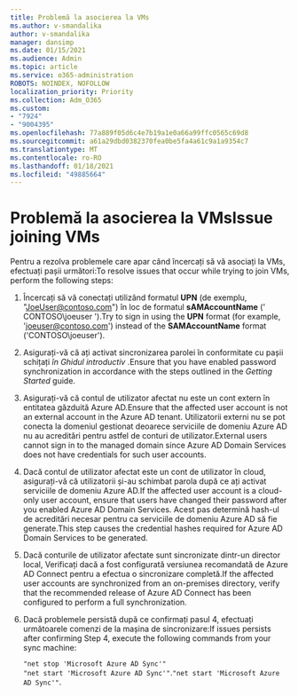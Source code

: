 ```yaml
---
title: Problemă la asocierea la VMs
ms.author: v-smandalika
author: v-smandalika
manager: dansimp
ms.date: 01/15/2021
ms.audience: Admin
ms.topic: article
ms.service: o365-administration
ROBOTS: NOINDEX, NOFOLLOW
localization_priority: Priority
ms.collection: Adm_O365
ms.custom:
- "7924"
- "9004395"
ms.openlocfilehash: 77a889f05d6c4e7b19a1e0a66a99ffc0565c69d8
ms.sourcegitcommit: a61a29dbd0382370fea0be5fa4a61c9a1a9354c7
ms.translationtype: MT
ms.contentlocale: ro-RO
ms.lasthandoff: 01/18/2021
ms.locfileid: "49885664"
---
```

# <a name="issue-joining-vms"></a><span data-ttu-id="534b1-102">Problemă la asocierea la VMs</span><span class="sxs-lookup"><span data-stu-id="534b1-102">Issue joining VMs</span></span>

<span data-ttu-id="534b1-103">Pentru a rezolva problemele care apar când încercați să vă asociați la VMs, efectuați pașii următori:</span><span class="sxs-lookup"><span data-stu-id="534b1-103">To resolve issues that occur while trying to join VMs, perform the following steps:</span></span>

1. <span data-ttu-id="534b1-104">Încercați să vă conectați utilizând formatul **UPN** (de exemplu, "JoeUser@contoso.com") în loc de formatul **sAMAccountName** (' CONTOSO\joeuser ').</span><span class="sxs-lookup"><span data-stu-id="534b1-104">Try to sign in using the **UPN** format (for example, 'joeuser@contoso.com') instead of the **SAMAccountName** format ('CONTOSO\joeuser').</span></span>
2. <span data-ttu-id="534b1-105">Asigurați-vă că ați activat sincronizarea parolei în conformitate cu pașii schițați *în Ghidul introductiv* .</span><span class="sxs-lookup"><span data-stu-id="534b1-105">Ensure that you have enabled password synchronization in accordance with the steps outlined in the *Getting Started* guide.</span></span>
3. <span data-ttu-id="534b1-106">Asigurați-vă că contul de utilizator afectat nu este un cont extern în entitatea găzduită Azure AD.</span><span class="sxs-lookup"><span data-stu-id="534b1-106">Ensure that the affected user account is not an external account in the Azure AD tenant.</span></span> <span data-ttu-id="534b1-107">Utilizatorii externi nu se pot conecta la domeniul gestionat deoarece serviciile de domeniu Azure AD nu au acreditări pentru astfel de conturi de utilizator.</span><span class="sxs-lookup"><span data-stu-id="534b1-107">External users cannot sign in to the managed domain since Azure AD Domain Services does not have credentials for such user accounts.</span></span>
4. <span data-ttu-id="534b1-108">Dacă contul de utilizator afectat este un cont de utilizator în cloud, asigurați-vă că utilizatorii și-au schimbat parola după ce ați activat serviciile de domeniu Azure AD.</span><span class="sxs-lookup"><span data-stu-id="534b1-108">If the affected user account is a cloud-only user account, ensure that users have changed their password after you enabled Azure AD Domain Services.</span></span> <span data-ttu-id="534b1-109">Acest pas determină hash-ul de acreditări necesar pentru ca serviciile de domeniu Azure AD să fie generate.</span><span class="sxs-lookup"><span data-stu-id="534b1-109">This step causes the credential hashes required for Azure AD Domain Services to be generated.</span></span>
5. <span data-ttu-id="534b1-110">Dacă conturile de utilizator afectate sunt sincronizate dintr-un director local, Verificați dacă a fost configurată versiunea recomandată de Azure AD Connect pentru a efectua o sincronizare completă.</span><span class="sxs-lookup"><span data-stu-id="534b1-110">If the affected user accounts are synchronized from an on-premises directory, verify that the recommended release of Azure AD Connect has been configured to perform a full synchronization.</span></span>
6. <span data-ttu-id="534b1-111">Dacă problemele persistă după ce confirmați pasul 4, efectuați următoarele comenzi de la mașina de sincronizare:</span><span class="sxs-lookup"><span data-stu-id="534b1-111">If issues persists after confirming Step 4, execute the following commands from your sync machine:</span></span>
 
     `"net stop 'Microsoft Azure AD Sync'"`  
     <span data-ttu-id="534b1-112">`"net start 'Microsoft Azure AD Sync'"`.</span><span class="sxs-lookup"><span data-stu-id="534b1-112">`"net start 'Microsoft Azure AD Sync'"`.</span></span>